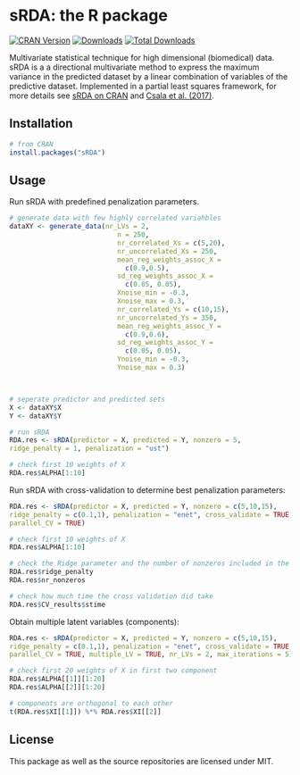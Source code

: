 sRDA: the R package
========================

[![CRAN Version](https://www.r-pkg.org/badges/version/sRDA)](https://CRAN.R-project.org/package=sRDA) [![Downloads](https://cranlogs.r-pkg.org/badges/sRDA)](https://CRAN.R-project.org/package=sRDA) [![Total Downloads](https://cranlogs.r-pkg.org/badges/grand-total/sRDA?color=orange)](https://CRAN.R-project.org/package=sRDA)

Multivariate statistical technique for high dimensional (biomedical) data. sRDA is a a directional multivariate method to express the maximum variance in the predicted dataset by a linear combination of variables of the predictive dataset. Implemented in a partial least squares framework, for more details see [sRDA on CRAN](https://CRAN.R-project.org/package=sRDA) and [Csala et al. (2017)](https://doi.org/10.1093/bioinformatics/btx374).

Installation
------------

``` r
# from CRAN
install.packages("sRDA")
```

Usage
-----

Run sRDA with predefined penalization parameters.
``` r
# generate data with few highly correlated variahbles
dataXY <- generate_data(nr_LVs = 2,
                           n = 250,
                           nr_correlated_Xs = c(5,20),
                           nr_uncorrelated_Xs = 250,
                           mean_reg_weights_assoc_X =
                             c(0.9,0.5),
                           sd_reg_weights_assoc_X =
                             c(0.05, 0.05),
                           Xnoise_min = -0.3,
                           Xnoise_max = 0.3,
                           nr_correlated_Ys = c(10,15),
                           nr_uncorrelated_Ys = 350,
                           mean_reg_weights_assoc_Y =
                             c(0.9,0.6),
                           sd_reg_weights_assoc_Y =
                             c(0.05, 0.05),
                           Ynoise_min = -0.3,
                           Ynoise_max = 0.3)



# seperate predictor and predicted sets
X <- dataXY$X
Y <- dataXY$Y

# run sRDA
RDA.res <- sRDA(predictor = X, predicted = Y, nonzero = 5,
ridge_penalty = 1, penalization = "ust")

# check first 10 weights of X
RDA.res$ALPHA[1:10]
```

Run sRDA with cross-validation to determine best penalization parameters:

``` r
RDA.res <- sRDA(predictor = X, predicted = Y, nonzero = c(5,10,15),
ridge_penalty = c(0.1,1), penalization = "enet", cross_validate = TRUE,
parallel_CV = TRUE)

# check first 10 weights of X
RDA.res$ALPHA[1:10]

# check the Ridge parameter and the number of nonzeros included in the model
RDA.res$ridge_penalty
RDA.res$nr_nonzeros

# check how much time the cross validation did take
RDA.res$CV_results$stime
```

Obtain multiple latent variables (components):

``` r
RDA.res <- sRDA(predictor = X, predicted = Y, nonzero = c(5,10,15),
ridge_penalty = c(0.1,1), penalization = "enet", cross_validate = TRUE,
parallel_CV = TRUE, multiple_LV = TRUE, nr_LVs = 2, max_iterations = 5)

# check first 20 weights of X in first two component
RDA.res$ALPHA[[1]][1:20]
RDA.res$ALPHA[[2]][1:20]

# components are orthogonal to each other
t(RDA.res$XI[[1]]) %*% RDA.res$XI[[2]]
```

License
-------

This package as well as the source repositories are licensed under MIT.
